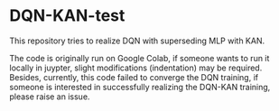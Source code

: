 # DQN-KAN-test
This repository tries to realize DQN with superseding MLP with KAN.

The code is originally run on Google Colab, if someone wants to run it locally in juypter, slight modifications (indentation) may be required. <br>
Besides, currently, this code failed to converge the DQN training, if someone is interested in successfully realizing the DQN-KAN training, please raise an issue.
